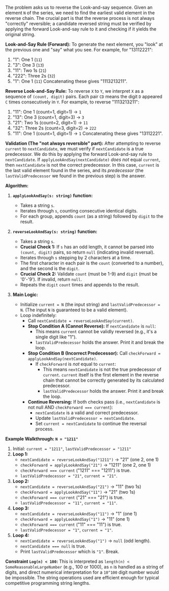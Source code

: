 The problem asks us to reverse the Look-and-say sequence. Given an element `N` of the series, we need to find the earliest valid element in the reverse chain. The crucial part is that the reverse process is not always "correctly" reversible; a candidate reversed string must be verified by applying the forward Look-and-say rule to it and checking if it yields the original string.

**Look-and-Say Rule (Forward):**
To generate the next element, you "look" at the previous one and "say" what you see. For example, for "13112221":
1. "1": One 1 (`11`)
2. "3": One 3 (`13`)
3. "11": Two 1s (`21`)
4. "222": Three 2s (`32`)
5. "1": One 1 (`11`)
Concatenating these gives "1113213211".

**Reverse Look-and-Say Rule:**
To reverse `X` to `Y`, we interpret `X` as a sequence of `(count, digit)` pairs. Each pair `CD` means the digit `D` appeared `C` times consecutively in `Y`.
For example, to reverse "1113213211":
1. "11": One 1 (count=1, digit=1) -> `1`
2. "13": One 3 (count=1, digit=3) -> `3`
3. "21": Two 1s (count=2, digit=1) -> `11`
4. "32": Three 2s (count=3, digit=2) -> `222`
5. "11": One 1 (count=1, digit=1) -> `1`
Concatenating these gives "13112221".

**Validation (The "not always reversible" part):**
After attempting to reverse `current` to `nextCandidate`, we must verify if `nextCandidate` is a true predecessor. We do this by applying the forward Look-and-say rule to `nextCandidate`. If `applyLookAndSay(nextCandidate)` *does not* equal `current`, then `nextCandidate` is not the correct predecessor. In this case, `current` is the last valid element found in the series, and its *predecessor* (the `lastValidPredecessor` we found in the previous step) is the answer.

**Algorithm:**

1.  **`applyLookAndSay(s: string)` function:**
    *   Takes a string `s`.
    *   Iterates through `s`, counting consecutive identical digits.
    *   For each group, appends `count` (as a string) followed by `digit` to the result.

2.  **`reverseLookAndSay(s: string)` function:**
    *   Takes a string `s`.
    *   **Crucial Check 1:** If `s` has an odd length, it cannot be parsed into `(count, digit)` pairs, so return `null` (indicating invalid reversal).
    *   Iterates through `s` stepping by 2 characters at a time.
    *   The first character in each pair is the `count` (converted to a number), and the second is the `digit`.
    *   **Crucial Check 2:** Validate `count` (must be 1-9) and `digit` (must be '0'-'9'). If invalid, return `null`.
    *   Repeats the `digit` `count` times and appends to the result.

3.  **Main Logic:**
    *   Initialize `current = N` (the input string) and `lastValidPredecessor = N`. (The input `N` is guaranteed to be a valid element).
    *   Loop indefinitely:
        *   Call `nextCandidate = reverseLookAndSay(current)`.
        *   **Stop Condition A (Cannot Reverse):** If `nextCandidate` is `null`:
            *   This means `current` cannot be validly reversed (e.g., it's a single digit like "1").
            *   `lastValidPredecessor` holds the answer. Print it and break the loop.
        *   **Stop Condition B (Incorrect Predecessor):** Call `checkForward = applyLookAndSay(nextCandidate)`.
            *   If `checkForward` is *not* equal to `current`:
                *   This means `nextCandidate` is not the true predecessor of `current`. `current` itself is the first element in the reverse chain that cannot be correctly generated by its calculated predecessor.
                *   `lastValidPredecessor` holds the answer. Print it and break the loop.
        *   **Continue Reversing:** If both checks pass (i.e., `nextCandidate` is not null AND `checkForward === current`):
            *   `nextCandidate` is a valid and correct predecessor.
            *   Update `lastValidPredecessor = nextCandidate`.
            *   Set `current = nextCandidate` to continue the reversal process.

**Example Walkthrough: `N = "1211"`**

1.  Initial: `current = "1211"`, `lastValidPredecessor = "1211"`
2.  **Loop 1:**
    *   `nextCandidate = reverseLookAndSay("1211")` -> "21" (one 2, one 1)
    *   `checkForward = applyLookAndSay("21")` -> "1211" (one 2, one 1)
    *   `checkForward === current` ("1211" === "1211") is true.
    *   `lastValidPredecessor = "21"`, `current = "21"`.
3.  **Loop 2:**
    *   `nextCandidate = reverseLookAndSay("21")` -> "11" (two 1s)
    *   `checkForward = applyLookAndSay("11")` -> "21" (two 1s)
    *   `checkForward === current` ("21" === "21") is true.
    *   `lastValidPredecessor = "11"`, `current = "11"`.
4.  **Loop 3:**
    *   `nextCandidate = reverseLookAndSay("11")` -> "1" (one 1)
    *   `checkForward = applyLookAndSay("1")` -> "11" (one 1)
    *   `checkForward === current` ("11" === "11") is true.
    *   `lastValidPredecessor = "1"`, `current = "1"`.
5.  **Loop 4:**
    *   `nextCandidate = reverseLookAndSay("1")` -> `null` (odd length).
    *   `nextCandidate === null` is true.
    *   Print `lastValidPredecessor` which is `"1"`. Break.

**Constraint `Log(n) < 100`:** This is interpreted as `length(n) < SomeReasonableLargeNumber` (e.g., 100 or 1000), as `n` is handled as a string of digits, and direct numerical interpretation for a `10^100` digit number would be impossible. The string operations used are efficient enough for typical competitive programming string lengths.